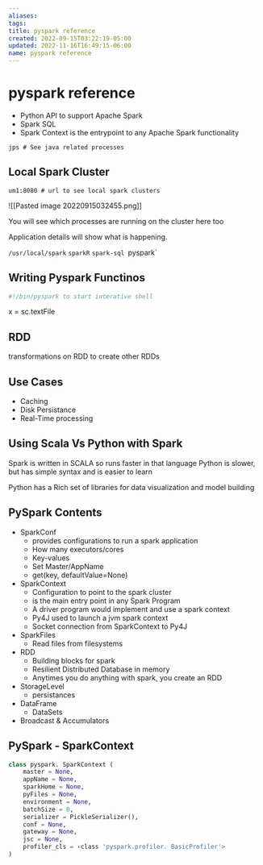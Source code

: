 ```yaml
---
aliases: 
tags: 
title: pyspark reference
created: 2022-09-15T03:22:19-05:00
updated: 2022-11-16T16:49:15-06:00
name: pyspark reference
---
```

# pyspark reference

- Python API to support Apache Spark
- Spark SQL
- Spark Context is the entrypoint to any Apache Spark functionality

```shell
jps # See java related processes
```

## Local Spark Cluster
```
um1:8080 # url to see local spark clusters
```

![[Pasted image 20220915032455.png]]

You will see which processes are running on the cluster here too

Application details will show what is happening.

`/usr/local/spark`
`sparkR`
`spark-sql
`pyspark`

## Writing Pyspark Functinos

```python
#!/bin/pyspark to start interative shell 
```

x = sc.textFile

## RDD
transformations on RDD to create other RDDs

## Use Cases

- Caching
- Disk Persistance
- Real-Time processing

## Using Scala Vs Python with Spark
Spark is written in SCALA so runs faster in that language
Python is slower, but has simple syntax and is easier to learn

Python has a Rich set of libraries for data visualization and model building

## PySpark Contents
- SparkConf
	- provides configurations to run a spark application
	- How many executors/cores
	- Key-values
	- Set Master/AppName
	- get(key, defaultValue=None)
- SparkContext
	- Configuration to point to the spark cluster
	- is the main entry point in any Spark Program
	- A driver program would implement and use a spark context
	- Py4J used to launch a jvm spark context
	- Socket connection from SparkContext to Py4J
- SparkFiles
	- Read files from filesystems
- RDD
	- Building blocks for spark
	- Resilient Distributed Database in memory
	- Anytimes you do anything with spark, you create an RDD
- StorageLevel
	- persistances
- DataFrame
	- DataSets
- Broadcast & Accumulators

## PySpark - SparkContext

```python
class pyspark. SparkContext (
	master = None,
	appName = None,
	sparkHome = None,
	pyFiles = None,
	environment = None,
	batchSize = 0,
	serializer = PickleSerializer(),
	conf = None,
	gateway = None,
	jsc = None,
	profiler_cls = ‹class 'pyspark.profiler. BasicProfiler'>
)
```

